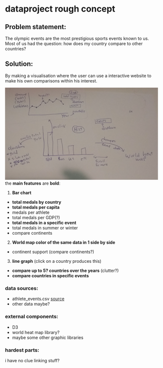 # dataproject rough concept

## Problem statement:
The olympic events are the most prestigious sports events known to us. Most of us had the question: how does my country compare to other countries?

## Solution:
By making a visualisation where the user can use a interactive website to make his own comparisons within his interest.

![proposed project visualisation](project.png)
the __main features__ are __bold__:
1. __Bar chart__
  * __total medals by country__
  * __total medals per capita__
  * medals per athlete
  * total medals per GDP(?)
  * __total medals in a specific event__
  * total medals in summer or winter
  * compare continents


2. __World map color of the same data in 1 side by side__
  * continent support (compare continents?)


3. __line graph__ (click on a country produces this)
  * __compare up to 5? countries over the years__ (clutter?)
  * __compare countries in specific events__





### data sources:
* athlete_events.csv [source](https://www.kaggle.com/heesoo37/120-years-of-olympic-history-athletes-and-results)
* other data maybe?

### external components:
* D3
* world heat map library?
* maybe some other graphic libraries

### hardest parts:
i have no clue linking stuff?
